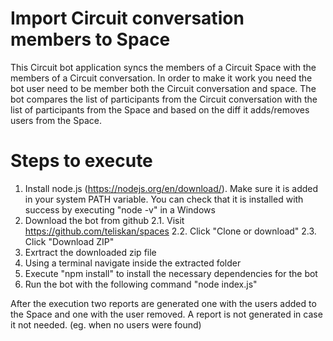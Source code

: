 # Import Circuit conversation members to Space

This Circuit bot application syncs the members of a Circuit Space with the members of a Circuit conversation. In order to make it work you need the bot user need to be member both the Circuit conversation and space. The bot compares the list of participants from the Circuit conversation with the list of participants from the Space and based on the diff it adds/removes users from the Space.

# Steps to execute
1. Install node.js (https://nodejs.org/en/download/). Make sure it is added in your system PATH variable. You can check that it is installed with success by executing "node -v" in a Windows
2. Download the bot from github 
     2.1. Visit https://github.com/teliskan/spaces
     2.2. Click "Clone or download"
     2.3. Click "Download ZIP"
3. Exrtract the downloaded zip file
4. Using a terminal navigate inside the extracted folder
5. Execute "npm install" to install the necessary dependencies for the bot
6. Run the bot with the following command "node index.js"

After the execution two reports are generated one with the users added to the Space and one with the user removed. A report is not generated in case it not needed. (eg. when no users were found)
